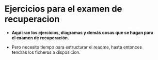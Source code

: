 # Ejercicios para el examen de recuperacion

- **Aquí iran los ejercicios, diagramas y demás cosas que se hagan para el examen de recuperación.**

- Pero necesito tiempo para estructurar el readme, hasta entonces tendras los ficheros a disposicion.
